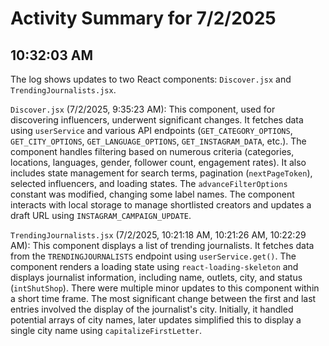 # Activity Summary for 7/2/2025

## 10:32:03 AM
The log shows updates to two React components: `Discover.jsx` and `TrendingJournalists.jsx`.

`Discover.jsx` (7/2/2025, 9:35:23 AM): This component, used for discovering influencers, underwent significant changes.  It fetches data using `userService` and various API endpoints (`GET_CATEGORY_OPTIONS`, `GET_CITY_OPTIONS`, `GET_LANGUAGE_OPTIONS`, `GET_INSTAGRAM_DATA`, etc.). The component handles filtering based on numerous criteria (categories, locations, languages, gender, follower count, engagement rates).  It also includes state management for search terms, pagination (`nextPageToken`), selected influencers, and loading states.  The `advanceFilterOptions` constant was modified, changing some label names. The component interacts with local storage to manage shortlisted creators and updates a draft URL using `INSTAGRAM_CAMPAIGN_UPDATE`.


`TrendingJournalists.jsx` (7/2/2025, 10:21:18 AM, 10:21:26 AM, 10:22:29 AM):  This component displays a list of trending journalists.  It fetches data from the `TRENDINGJOURNALISTS` endpoint using `userService.get()`.  The component renders a loading state using `react-loading-skeleton` and displays journalist information, including name, outlets, city, and status (`intShutShop`).  There were multiple minor updates to this component within a short time frame.  The most significant change between the first and last entries involved the display of the journalist's city.  Initially, it handled potential arrays of city names, later updates simplified this to display a single city name using `capitalizeFirstLetter`.
